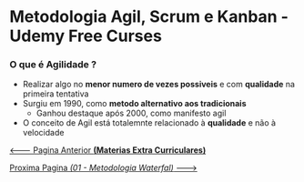 # Metodologia Agil, Scrum e Kanban - Udemy Free Curses


<!--### Resumo

As Metodologias Ageis possuem Valores e Principios que determinam uma cultura
no desenvolvimento de Software e Relações entre os envolvidos nesse Processo.

Elas surgiram como alternativa aos modelos tradicionais que se apagavam demais
à documentação e na dificuldade do cliente visualizar a entrega do seu Produto.

Essas Metologias, visam criar produtos no menor numero de tentativas possiveis,
mantendo a qualidade nas constantes entrega de versões do Produto que possam ser
utilizadas pelo Cliente. Dessa forma, é um modelo mais flexivelque permite
alinhar e atender os desejos tanto do cliente como do seu Produto.

O [Scrum](#scrum) é um Framework baseado na Metodologia Agil que visa construir
e entregar o Produto para o cliente em pequenos periodos, que são chamados de
Sprints. Essa metodologia visa a Transparencia e Adaptação durante esses periodos
de Desenvolvimento.
Inicialmente, é listada as melhorais, requisitos e funcionalidades em uma Lista,
chamada de Backlog. Após isso, é feita a-->



### O que é Agilidade ?

- Realizar algo no **menor numero de vezes possiveis** e com **qualidade** na
primeira tentativa
- Surgiu em 1990, como **metodo alternativo aos tradicionais**
  - Ganhou destaque após 2000, como manifesto agil
- O conceito de Agil está totalemnte relacionado à **qualidade** e não à
velocidade

[<--- Pagina Anterior **(Materias Extra Curriculares)**](../README.md)

[Proxima Pagina *(01 - Metodologia Waterfal)* --->](01_Waterfall.md)